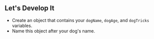 ## Let's Develop It

- Create an object that contains your `dogName`, `dogAge`, and `dogTricks` variables.
- Name this object after your dog's name.
